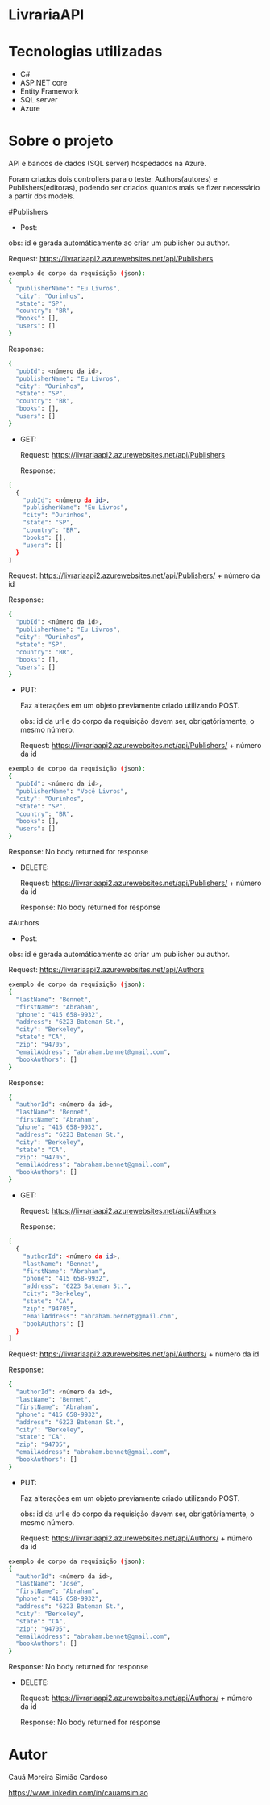 # LivrariaAPI

# Tecnologias utilizadas

- C#
- ASP.NET core
- Entity Framework
- SQL server
- Azure

# Sobre o projeto

  API e bancos de dados (SQL server) hospedados na Azure.
  
  Foram criados dois controllers para o teste: Authors(autores) e Publishers(editoras), podendo ser criados quantos mais se fizer necessário a partir dos models.

#Publishers

- Post:

obs: id é gerada automáticamente ao criar um publisher ou author.

  Request: https://livrariaapi2.azurewebsites.net/api/Publishers

```bash
exemplo de corpo da requisição (json):  
{
  "publisherName": "Eu Livros",
  "city": "Ourinhos",
  "state": "SP",
  "country": "BR",
  "books": [],
  "users": []
}
```

  Response:
 
```bash
{
  "pubId": <número da id>,
  "publisherName": "Eu Livros",
  "city": "Ourinhos",
  "state": "SP",
  "country": "BR",
  "books": [],
  "users": []
}
```

- GET: 

  Request: https://livrariaapi2.azurewebsites.net/api/Publishers
  
  Response:
 
```bash
[
  {
    "pubId": <número da id>,
    "publisherName": "Eu Livros",
    "city": "Ourinhos",
    "state": "SP",
    "country": "BR",
    "books": [],
    "users": []
  }
]
```
  
  Request: https://livrariaapi2.azurewebsites.net/api/Publishers/ + número da id

  Response:
 
```bash
{
  "pubId": <número da id>,
  "publisherName": "Eu Livros",
  "city": "Ourinhos",
  "state": "SP",
  "country": "BR",
  "books": [],
  "users": []
}
```


- PUT:
  
  Faz alterações em um objeto previamente criado utilizando POST.
  
  obs: id da url e do corpo da requisição devem ser, obrigatóriamente, o mesmo número.
  
  Request: https://livrariaapi2.azurewebsites.net/api/Publishers/ + número da id

```bash
exemplo de corpo da requisição (json):
{
  "pubId": <número da id>,
  "publisherName": "Você Livros",
  "city": "Ourinhos",
  "state": "SP",
  "country": "BR",
  "books": [],
  "users": []
}
```
  
  Response: No body returned for response

- DELETE:

  Request: https://livrariaapi2.azurewebsites.net/api/Publishers/ + número da id

  Response: No body returned for response

#Authors

- Post:

obs: id é gerada automáticamente ao criar um publisher ou author.

  Request: https://livrariaapi2.azurewebsites.net/api/Authors

```bash
exemplo de corpo da requisição (json):  
{
  "lastName": "Bennet",
  "firstName": "Abraham",
  "phone": "415 658-9932",
  "address": "6223 Bateman St.",
  "city": "Berkeley",
  "state": "CA",
  "zip": "94705",
  "emailAddress": "abraham.bennet@gmail.com",
  "bookAuthors": []
}
```

  Response:
 
```bash
{
  "authorId": <número da id>,
  "lastName": "Bennet",
  "firstName": "Abraham",
  "phone": "415 658-9932",
  "address": "6223 Bateman St.",
  "city": "Berkeley",
  "state": "CA",
  "zip": "94705",
  "emailAddress": "abraham.bennet@gmail.com",
  "bookAuthors": []
}
```

- GET: 

  Request: https://livrariaapi2.azurewebsites.net/api/Authors
  
  Response:
 
```bash
[
  {
    "authorId": <número da id>,
    "lastName": "Bennet",
    "firstName": "Abraham",
    "phone": "415 658-9932",
    "address": "6223 Bateman St.",
    "city": "Berkeley",
    "state": "CA",
    "zip": "94705",
    "emailAddress": "abraham.bennet@gmail.com",
    "bookAuthors": []
  }
]
```
  
  Request: https://livrariaapi2.azurewebsites.net/api/Authors/ + número da id

  Response:
 
```bash
{
  "authorId": <número da id>,
  "lastName": "Bennet",
  "firstName": "Abraham",
  "phone": "415 658-9932",
  "address": "6223 Bateman St.",
  "city": "Berkeley",
  "state": "CA",
  "zip": "94705",
  "emailAddress": "abraham.bennet@gmail.com",
  "bookAuthors": []
}
```


- PUT:
  
  Faz alterações em um objeto previamente criado utilizando POST.
  
  obs: id da url e do corpo da requisição devem ser, obrigatóriamente, o mesmo número.
  
  Request: https://livrariaapi2.azurewebsites.net/api/Authors/ + número da id

```bash
exemplo de corpo da requisição (json):
{
  "authorId": <número da id>,
  "lastName": "José",
  "firstName": "Abraham",
  "phone": "415 658-9932",
  "address": "6223 Bateman St.",
  "city": "Berkeley",
  "state": "CA",
  "zip": "94705",
  "emailAddress": "abraham.bennet@gmail.com",
  "bookAuthors": []
}
```
  
  Response: No body returned for response

- DELETE:

  Request: https://livrariaapi2.azurewebsites.net/api/Authors/ + número da id

  Response: No body returned for response

# Autor

Cauã Moreira Simião Cardoso

https://www.linkedin.com/in/cauamsimiao
